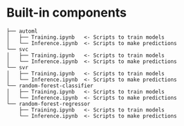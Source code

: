 # Built-in components

    ├── automl
    │   ├── Training.ipynb   <- Scripts to train models
    │   └── Inference.ipynb  <- Scripts to make predictions
    └── svc
    │   ├── Training.ipynb   <- Scripts to train models
    │   └── Inference.ipynb  <- Scripts to make predictions
    └── svr
    │   ├── Training.ipynb   <- Scripts to train models
    │   └── Inference.ipynb  <- Scripts to make predictions
    └── random-forest-classifier
    │   ├── Training.ipynb   <- Scripts to train models
    │   └── Inference.ipynb  <- Scripts to make predictions
    └── random-forest-regressor
        ├── Training.ipynb   <- Scripts to train models
        └── Inference.ipynb  <- Scripts to make predictions